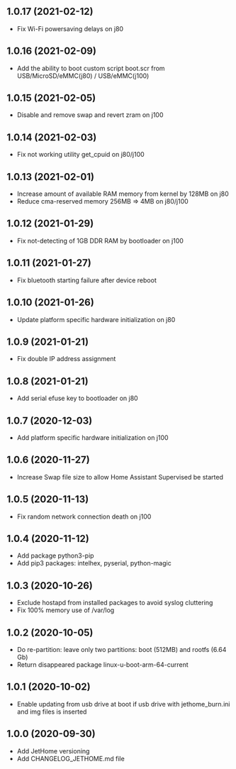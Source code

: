 ## 1.0.17 (2021-02-12)
* Fix Wi-Fi powersaving delays on j80

## 1.0.16 (2021-02-09)
* Add the ability to boot custom script boot.scr from USB/MicroSD/eMMC(j80) / USB/eMMC(j100)

## 1.0.15 (2021-02-05)
* Disable and remove swap and revert zram on j100

## 1.0.14 (2021-02-03)
* Fix not working utility get_cpuid on j80/j100

## 1.0.13 (2021-02-01)
* Increase amount of available RAM memory from kernel by 128MB on j80
* Reduce cma-reserved memory 256MB => 4MB on j80/j100

## 1.0.12 (2021-01-29)
* Fix not-detecting of 1GB DDR RAM by bootloader on j100

## 1.0.11 (2021-01-27)
* Fix bluetooth starting failure after device reboot

## 1.0.10 (2021-01-26)
* Update platform specific hardware initialization on j80

## 1.0.9 (2021-01-21)
* Fix double IP address assignment

## 1.0.8 (2021-01-21)
* Add serial efuse key to bootloader on j80

## 1.0.7 (2020-12-03)
* Add platform specific hardware initialization on j100

## 1.0.6 (2020-11-27)
* Increase Swap file size to allow Home Assistant Supervised be started

## 1.0.5 (2020-11-13)
* Fix random network connection death on j100

## 1.0.4 (2020-11-12)
* Add package python3-pip
* Add pip3 packages: intelhex, pyserial, python-magic

## 1.0.3 (2020-10-26)
* Exclude hostapd from installed packages to avoid syslog cluttering
* Fix 100% memory use of /var/log

## 1.0.2 (2020-10-05)
* Do re-partition: leave only two partitions: boot (512MB) and rootfs (6.64 Gb)
* Return disappeared package linux-u-boot-arm-64-current

## 1.0.1 (2020-10-02)
* Enable updating from usb drive at boot if usb drive with jethome_burn.ini and img files is inserted

## 1.0.0 (2020-09-30)
* Add JetHome versioning
* Add CHANGELOG_JETHOME.md file
